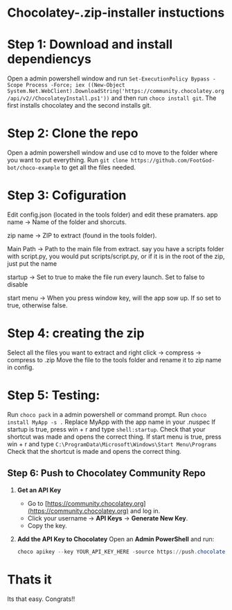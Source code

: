 # Chocolatey-.zip-installer instuctions

# Step 1: Download and install dependiencys
Open a admin powershell window and run ```Set-ExecutionPolicy Bypass -Scope Process -Force; iex ((New-Object System.Net.WebClient).DownloadString('https://community.chocolatey.org/api/v2//ChocolateyInstall.ps1'))``` and then run ```choco install git```. The first installs chocolatey and the second installs git.

# Step 2: Clone the repo
Open a admin powershell window and use cd to move to the folder where you want to put everything.
Run ```git clone https://github.com/FootGod-bot/choco-example``` to get all the files needed.

# Step 3: Cofiguration
Edit config.json (located in the tools folder) and edit these pramaters.
app name → Name of the folder and shorcuts.

zip name → ZIP to extract (found in the tools folder).

Main Path → Path to the main file from extract. say you have a scripts folder with script.py, you would put scripts/script.py, or if it is in the root of the zip, just put the name

startup → Set to true to make the file run every launch. Set to false to disable

start menu → When you press window key, will the app sow up. If so set to true, otherwise false.

# Step 4: creating the zip
Select all the files you want to extract and right click → compress → compress to .zip
Move the file to the tools folder and rename it to zip name in config.

# Step 5: Testing:
Run ```choco pack``` in a admin powershell or command prompt.
Run ```choco install MyApp -s .``` Replace MyApp with the app name in your .nuspec
If startup is true, press win + r and type ```shell:startup```. Check that your shortcut was made and opens the correct thing.
If start menu is true, press win + r and type ```C:\ProgramData\Microsoft\Windows\Start Menu\Programs``` Check that the shortcut is made and opens the correct thing.

## Step 6: Push to Chocolatey Community Repo

1. **Get an API Key**
   - Go to [https://community.chocolatey.org](https://community.chocolatey.org) and log in.
   - Click your username → **API Keys** → **Generate New Key**.
   - Copy the key.

2. **Add the API Key to Chocolatey**
   Open an **Admin PowerShell** and run:

   ```powershell
   choco apikey --key YOUR_API_KEY_HERE -source https://push.chocolatey.org/

# Thats it
Its that easy. Congrats!!
